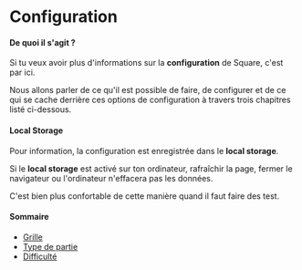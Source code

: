# Configuration

#### De quoi il s'agit ?

Si tu veux avoir plus d'informations sur la **configuration** de Square, c'est par ici.

Nous allons parler de ce qu'il est possible de faire, de configurer et de ce qui se cache derrière ces options de configuration à travers trois chapitres listé ci-dessous.

#### Local Storage

Pour information, la configuration est enregistrée dans le **local storage**.

Si le **local storage** est activé sur ton ordinateur, rafraîchir la page, fermer le navigateur ou l'ordinateur n'effacera pas les données.

C'est bien plus confortable de cette manière quand il faut faire des test.

#### Sommaire

- [Grille]({{site.baseUrl}}config/grid/)
- [Type de partie]({{site.baseUrl}}config/type/)
- [Difficulté]({{site.baseUrl}}config/level/)
